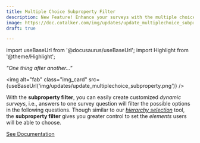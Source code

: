 ```yaml
---
title: Multiple Choice Subproperty Filter
description: New Feature! Enhance your surveys with the multiple choice component's subproperty filter. Apply the filter with between concatenating collections to create dynamic surveys.
image: https://doc.cotalker.com/img/updates/update_multiplechoice_subproperty.png
draft: true

---
```


import useBaseUrl from '@docusaurus/useBaseUrl'; 
import Highlight from '@theme/Highlight';


<div class="card-demo">
<div class="card">
<div class="card__header">

<span className="hero__subtitle"><em>"One thing after another..."</em></span>

</div>
<div class="card__image">

<img alt="fab" class="img_card" src={useBaseUrl('img/updates/update_multiplechoice_subproperty.png')} />
<br/>

</div>
<div class="card__body">

With the **subproperty filter**, you can easily create customized _dynamic surveys_, i.e., answers to one survey question will filter the possible options in the following questions. Though similar to our [_hierarchy selection_](/docs/documentation/admin/survey/components/multiple_choice#tree-selector) tool, the **subproperty filter** gives you greater control to set the _elements_ users will be able to choose. 

</div>
<div class="card__footer">

<a class ="button button--secondary button--block" href="/docs/documentation/admin/survey/components/multiple_choice#subproperty-example">See Documentation</a>
<br/>

</div>
</div>
</div>
